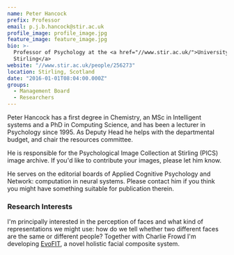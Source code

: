 ```yaml
---
name: Peter Hancock
prefix: Professor
email: p.j.b.hancock@stir.ac.uk
profile_image: profile_image.jpg
feature_image: feature_image.jpg
bio: >-
  Professor of Psychology at the <a href="//www.stir.ac.uk/">University of
  Stirling</a>
website: "//www.stir.ac.uk/people/256273"
location: Stirling, Scotland
date: "2016-01-01T08:04:00.000Z"
groups:
  - Management Board
  - Researchers
---
```


Peter Hancock has a first degree in Chemistry, an MSc in Intelligent systems and
a PhD in Computing Science, and has been a lecturer in Psychology since 1995. As
Deputy Head he helps with the departmental budget, and chair the resources
committee.

He is responsible for the Psychological Image Collection at Stirling (PICS)
image archive. If you'd like to contribute your images, please let him know.

He serves on the editorial boards of Applied Cognitive Psychology and Network:
computation in neural systems. Please contact him if you think you might have
something suitable for publication therein.

### Research Interests

I'm principally interested in the perception of faces and what kind of
representations we might use: how do we tell whether two different faces are the
same or different people? Together with Charlie Frowd I'm developing
[EvoFIT][EVOFIT], a novel holistic facial composite system.



[EVOFIT]: //www.evofit.co.uk/
